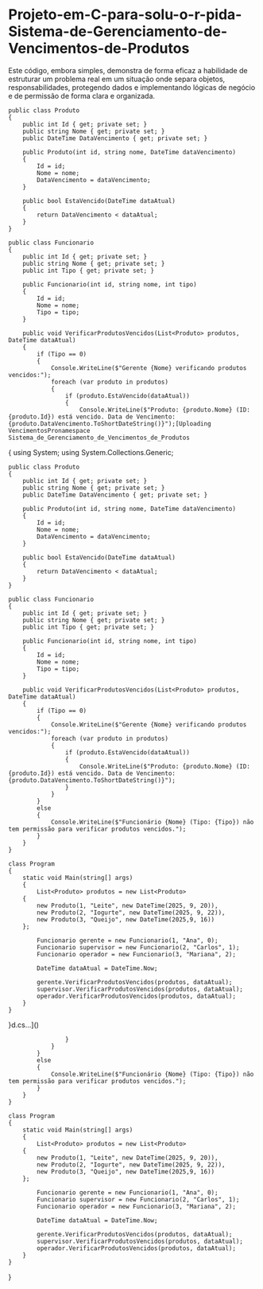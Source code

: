 # Projeto-em-C-para-solu-o-r-pida-Sistema-de-Gerenciamento-de-Vencimentos-de-Produtos
Este código, embora simples, demonstra de forma eficaz a habilidade de estruturar um problema real em um situação onde separa objetos, responsabilidades, protegendo dados e implementando lógicas de negócio e de permissão de forma clara e organizada.



    public class Produto
    {
        public int Id { get; private set; }
        public string Nome { get; private set; }
        public DateTime DataVencimento { get; private set; }

        public Produto(int id, string nome, DateTime dataVencimento)
        {
            Id = id;
            Nome = nome;
            DataVencimento = dataVencimento;
        }

        public bool EstaVencido(DateTime dataAtual)
        {
            return DataVencimento < dataAtual;
        }
    }

    public class Funcionario
    {
        public int Id { get; private set; }
        public string Nome { get; private set; }
        public int Tipo { get; private set; }

        public Funcionario(int id, string nome, int tipo)
        {
            Id = id;
            Nome = nome;
            Tipo = tipo;
        }

        public void VerificarProdutosVencidos(List<Produto> produtos, DateTime dataAtual)
        {
            if (Tipo == 0)
            {
                Console.WriteLine($"Gerente {Nome} verificando produtos vencidos:");
                foreach (var produto in produtos)
                {
                    if (produto.EstaVencido(dataAtual))
                    {
                        Console.WriteLine($"Produto: {produto.Nome} (ID: {produto.Id}) está vencido. Data de Vencimento: {produto.DataVencimento.ToShortDateString()}");[Uploading VencimentosPronamespace Sistema_de_Gerenciamento_de_Vencimentos_de_Produtos
{
    using System;
    using System.Collections.Generic;

    public class Produto
    {
        public int Id { get; private set; }
        public string Nome { get; private set; }
        public DateTime DataVencimento { get; private set; }

        public Produto(int id, string nome, DateTime dataVencimento)
        {
            Id = id;
            Nome = nome;
            DataVencimento = dataVencimento;
        }

        public bool EstaVencido(DateTime dataAtual)
        {
            return DataVencimento < dataAtual;
        }
    }

    public class Funcionario
    {
        public int Id { get; private set; }
        public string Nome { get; private set; }
        public int Tipo { get; private set; }

        public Funcionario(int id, string nome, int tipo)
        {
            Id = id;
            Nome = nome;
            Tipo = tipo;
        }

        public void VerificarProdutosVencidos(List<Produto> produtos, DateTime dataAtual)
        {
            if (Tipo == 0)
            {
                Console.WriteLine($"Gerente {Nome} verificando produtos vencidos:");
                foreach (var produto in produtos)
                {
                    if (produto.EstaVencido(dataAtual))
                    {
                        Console.WriteLine($"Produto: {produto.Nome} (ID: {produto.Id}) está vencido. Data de Vencimento: {produto.DataVencimento.ToShortDateString()}");
                    }
                }
            }
            else
            {
                Console.WriteLine($"Funcionário {Nome} (Tipo: {Tipo}) não tem permissão para verificar produtos vencidos.");
            }
        }
    }

    class Program
    {
        static void Main(string[] args)
        {
            List<Produto> produtos = new List<Produto>
        {
            new Produto(1, "Leite", new DateTime(2025, 9, 20)),
            new Produto(2, "Iogurte", new DateTime(2025, 9, 22)),
            new Produto(3, "Queijo", new DateTime(2025,9, 16))
        };

            Funcionario gerente = new Funcionario(1, "Ana", 0);
            Funcionario supervisor = new Funcionario(2, "Carlos", 1);
            Funcionario operador = new Funcionario(3, "Mariana", 2);

            DateTime dataAtual = DateTime.Now;

            gerente.VerificarProdutosVencidos(produtos, dataAtual);
            supervisor.VerificarProdutosVencidos(produtos, dataAtual);
            operador.VerificarProdutosVencidos(produtos, dataAtual);
        }
    }
}d.cs…]()

                    }
                }
            }
            else
            {
                Console.WriteLine($"Funcionário {Nome} (Tipo: {Tipo}) não tem permissão para verificar produtos vencidos.");
            }
        }
    }

    class Program
    {
        static void Main(string[] args)
        {
            List<Produto> produtos = new List<Produto>
        {
            new Produto(1, "Leite", new DateTime(2025, 9, 20)),
            new Produto(2, "Iogurte", new DateTime(2025, 9, 22)),
            new Produto(3, "Queijo", new DateTime(2025,9, 16))
        };

            Funcionario gerente = new Funcionario(1, "Ana", 0);
            Funcionario supervisor = new Funcionario(2, "Carlos", 1);
            Funcionario operador = new Funcionario(3, "Mariana", 2);

            DateTime dataAtual = DateTime.Now;

            gerente.VerificarProdutosVencidos(produtos, dataAtual);
            supervisor.VerificarProdutosVencidos(produtos, dataAtual);
            operador.VerificarProdutosVencidos(produtos, dataAtual);
        }
    }
}
